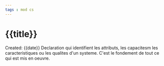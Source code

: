 ```yaml
---
tags : mod cs
---
```

# {{title}}
Created: {{date}} 
Declaration qui identifient les attributs, les capacitesm les caracteristiques ou les qualites d'un systeme. C'est le fondement de tout ce qui est mis en oeuvre.
